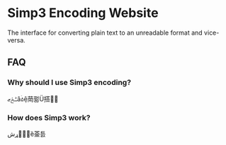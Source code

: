 # Simp3 Encoding Website

The interface for converting plain text to an unreadable format and vice-versa.

## FAQ

### Why should I use Simp3 encoding?

ݰځޒȃۤ۵݆ȇ菵펆Ü搭

### How does Simp3 work?

ېؑٲړشȅ菳틄
